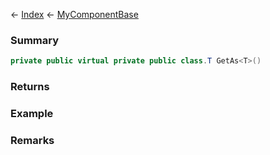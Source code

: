 ← [Index](Api-Index) ← [MyComponentBase](VRage.Game.Components.MyComponentBase)

### Summary

```csharp
private public virtual private public class.T GetAs<T>()
```

### Returns

### Example

### Remarks

